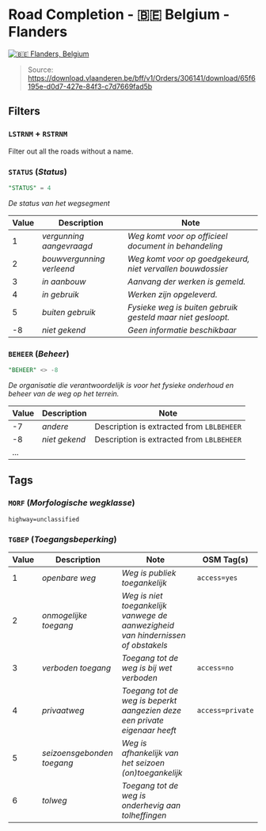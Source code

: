 # Road Completion - 🇧🇪 Belgium - Flanders

[![🇧🇪 Flanders, Belgium](https://github.com/osmbe/road-completion/actions/workflows/belgium-flanders.yml/badge.svg)](https://github.com/osmbe/road-completion/actions/workflows/belgium-flanders.yml)

> Source: <https://download.vlaanderen.be/bff/v1/Orders/306141/download/65f6195e-d0d7-427e-84f3-c7d7669fad5b>

## Filters

### `LSTRNM` + `RSTRNM`

Filter out all the roads without a name.

### `STATUS` (*Status*)

```sql
"STATUS" = 4
```

*De status van het wegsegment*

| Value | Description               | Note                                                        |
|-------|---------------------------|-------------------------------------------------------------|
| 1     | *vergunning aangevraagd*  | *Weg komt voor op officieel document in behandeling*        |
| 2     | *bouwvergunning verleend* | *Weg komt voor op goedgekeurd, niet vervallen bouwdossier*  |
| 3     | *in aanbouw*              | *Aanvang der werken is gemeld.*                             |
| 4     | *in gebruik*              | *Werken zijn opgeleverd.*                                   |
| 5     | *buiten gebruik*          | *Fysieke weg is buiten gebruik gesteld maar niet gesloopt.* |
| -8    | *niet gekend*             | *Geen informatie beschikbaar*                               |

### `BEHEER` (*Beheer*)

```sql
"BEHEER" <> -8
```

*De organisatie die verantwoordelijk is voor het fysieke onderhoud en beheer van de weg op het terrein.*

| Value | Description   | Note                                      |
|-------|---------------|-------------------------------------------|
| -7    | *andere*      | Description is extracted from `LBLBEHEER` |
| -8    | *niet gekend* | Description is extracted from `LBLBEHEER` |
| ...   |               |                                           |

## Tags

### `MORF` (*Morfologische wegklasse*)

`highway=unclassified`

### `TGBEP` (*Toegangsbeperking*)

| Value | Description                | Note                                                                             | OSM Tag(s)       |
|-------|----------------------------|----------------------------------------------------------------------------------|------------------|
| 1     | *openbare weg*             | *Weg is publiek toegankelijk*                                                    | `access=yes`     |
| 2     | *onmogelijke toegang*      | *Weg is niet toegankelijk vanwege de aanwezigheid van hindernissen of obstakels* |                  |
| 3     | *verboden toegang*         | *Toegang tot de weg is bij wet verboden*                                         | `access=no`      |
| 4     | *privaatweg*               | *Toegang tot de weg is beperkt aangezien deze een private eigenaar heeft*        | `access=private` |
| 5     | *seizoensgebonden toegang* | *Weg is afhankelijk van het seizoen (on)toegankelijk*                            |                  |
| 6     | *tolweg*                   | *Toegang tot de weg is onderhevig aan tolheffingen*                              |                  |
